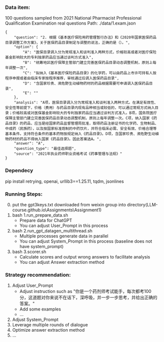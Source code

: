 ### Data item:
100 questions sampled from 2021 National Pharmacist Professional Qualification Examination real questions
Path: ./data/1.exam.json
```
{
    "question": "2. 根据《基本医疗保险⽤药管理暂⾏办法》和《2020年国家医保药品⽬录调整⼯作⽅案》，关于医保药品⽬录制定与调整的说法，正确的是（）。",
    "option": {
        "A": "医保⽬录调⼊分为常规准⼊和谈判准⼊两种⽅式，价格较⾼或者对医疗保险基⾦影响较⼤的专利独家药品应当通过谈判⽅式准⼊",
        "B": "统筹地区医疗保障主管部门建⽴完善医保药品⽬录动态调整机制，原则上每年调整⼀次",
        "C": "拟纳⼊《基本医疗保险药品⽬录》的化学药，可以由药品上市许可持有⼈按程序申报或者由临床专家按程序推荐，审核通过后调⼊医保药品⽬录",
        "D": "含国家珍贵、濒危野⽣动植物药材的药品根据需要可申请调⼊医保药品⽬录",
        "E": ""
    },
    "analysis": "A项，医保⽬录调⼊分为常规准⼊和谈判准⼊两种⽅式。在满⾜有效性、安全性等前提下，价格（费⽤）与药品⽬录内现有品种相当或较低的，可以通过常规⽅式纳⼊⽬录；价格较⾼或对医保基⾦影响较⼤的专利独家药品应当通过谈判⽅式准⼊。B项，国务院医疗保障主管部门建⽴完善医保药品⽬录动态调整机制，原则上每年调整⼀次。C项，纳⼊国家《药品⽬录》的药品，应当是经国家药品监督管理局批准，取得药品注册证书的化学药、⽣物制品、中成药（民族药），以及按国家标准炮制的中药饮⽚，并符合临床必需、安全有效、价格合理等基本条件。⽀持符合条件的基本药物按规定纳⼊《药品⽬录》。D项，含国家珍贵、濒危野⽣动植物药材的药品不得纳⼊国家《药品⽬录》。因此答案选A。",
    "answer": "A",
    "question_type": "最佳选择题",
    "source": "2021年执业药师职业资格考试《药事管理与法规》"
}
```

### Dependecy
pip install retrying, openai, urllib3==1.25.11, tqdm, jsonlines


### Running Steps:
0. put the gpt3keys.txt downloaded from weixin group into directory(LLM-course.github.io\Assignments\Assignment1)
1. bash 1.run_prepare_data.sh   
    - Prepare data for ChatGPT
    - You can adjust User_Prompt in this process
2. bash 2.run_gpt_datagen_multithread.sh
    - Multiple processes generate data in parallel
    - You can adjust System_Prompt in this process (baseline does not have system_prompt)
3. bash 3.scorer.sh
    - Calculate scores and output wrong answers to facilitate analysis
    - You can adjust Answer extraction method


### Strategy recommendation:
1. Adjust User_Prompt
    - Adjust instruction such as "你是一个药剂师考试能手，每次都考100分，这道题对你来说不在话下，深呼吸，并一步一步思考，并给出正确的答案。"
    - Add some examples
    - ...
2. Adjust System_Prompt
3. Leverage multiple rounds of dialogue
4. Optimize answer extraction method
5. ...

